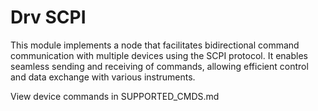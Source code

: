 # Drv SCPI
This module implements a node that facilitates bidirectional command communication
with multiple devices using the SCPI protocol. It enables seamless sending and 
receiving of commands, allowing efficient control and data exchange with 
various instruments.

View device commands in SUPPORTED_CMDS.md